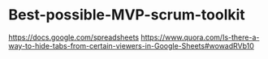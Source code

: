 # Best-possible-MVP-scrum-toolkit

https://docs.google.com/spreadsheets
https://www.quora.com/Is-there-a-way-to-hide-tabs-from-certain-viewers-in-Google-Sheets#wowadRVb10
